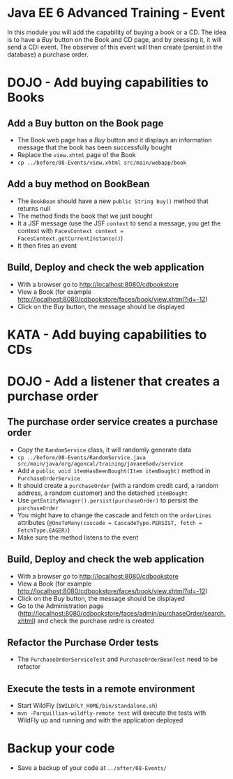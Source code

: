 # Java EE 6 Advanced Training - Event

In this module you will add the capability of buying a book or a CD. The idea is to have a _Buy_ button on the Book and CD page, and by pressing it, it will send a CDI event. The observer of this event will then create (persist in the database) a purchase order.

# DOJO - Add buying capabilities to Books
 
## Add a Buy button on the Book page
 
* The Book web page has a _Buy_ button and it displays an information message that the book has been successfully bought
* Replace the `view.xhtml` page of the Book
* `cp ../before/08-Events/view.xhtml src/main/webapp/book`

## Add a buy method on BookBean 

* The `BookBean` should have a new `public String buy()` method that returns null
* The method finds the book that we just bought
* It a JSF message (use the JSF `context` to send a message, you get the context with `FacesContext context = FacesContext.getCurrentInstance()`)
* It then fires an event

## Build, Deploy and check the web application
                 
* With a browser go to [http://localhost:8080/cdbookstore]()
* View a Book (for example [http://localhost:8080/cdbookstore/faces/book/view.xhtml?id=-12]())
* Click on the _Buy_ button, the message should be displayed

# KATA - Add buying capabilities to CDs

# DOJO - Add a listener that creates a purchase order

## The purchase order service creates a purchase order

* Copy the `RandomService` class, it will randomly generate data
* `cp ../before/08-Events/RandomService.java src/main/java/org/agoncal/training/javaee6adv/service`
* Add a `public void itemHasBeenBought(Item itemBought)` method in `PurchaseOrderService`
* It should create a `purchaseOrder` (with a random credit card, a random address, a random customer) and the detached `itemBought`
* Use `getEntityManager().persist(purchaseOrder)` to persist the `purchaseOrder`
* You might have to change the cascade and fetch on the `orderLines` attributes (`@OneToMany(cascade = CascadeType.PERSIST, fetch = FetchType.EAGER)`)
* Make sure the method listens to the event

## Build, Deploy and check the web application
                 
* With a browser go to [http://localhost:8080/cdbookstore]()
* View a Book (for example [http://localhost:8080/cdbookstore/faces/book/view.xhtml?id=-12]())
* Click on the _Buy_ button, the message should be displayed
* Go to the Administration page ([http://localhost:8080/cdbookstore/faces/admin/purchaseOrder/search.xhtml]()) and check the purchase ordre is created

## Refactor the Purchase Order tests

* The `PurchaseOrderServiceTest` and `PurchaseOrderBeanTest` need to be refactor

## Execute the tests in a remote environment

* Start WildFly (`$WILDFLY_HOME/bin/standalone.sh`)
* `mvn -Parquillian-wildfly-remote test` will execute the tests with WildFly up and running and with the application deployed

# Backup your code

* Save a backup of your code at `../after/08-Events/`
